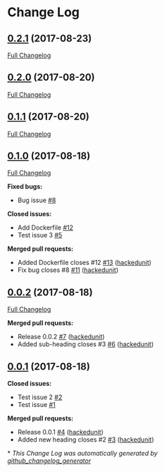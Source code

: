 # Change Log

## [0.2.1](https://github.com/hackedunit/test-project/tree/0.2.1) (2017-08-23)
[Full Changelog](https://github.com/hackedunit/test-project/compare/0.2.0...0.2.1)

## [0.2.0](https://github.com/hackedunit/test-project/tree/0.2.0) (2017-08-20)
[Full Changelog](https://github.com/hackedunit/test-project/compare/0.1.1...0.2.0)

## [0.1.1](https://github.com/hackedunit/test-project/tree/0.1.1) (2017-08-20)
[Full Changelog](https://github.com/hackedunit/test-project/compare/0.1.0...0.1.1)

## [0.1.0](https://github.com/hackedunit/test-project/tree/0.1.0) (2017-08-18)
[Full Changelog](https://github.com/hackedunit/test-project/compare/0.0.2...0.1.0)

**Fixed bugs:**

- Bug issue [\#8](https://github.com/hackedunit/test-project/issues/8)

**Closed issues:**

- Add Dockerfile [\#12](https://github.com/hackedunit/test-project/issues/12)
- Test issue 3 [\#5](https://github.com/hackedunit/test-project/issues/5)

**Merged pull requests:**

- Added Dockerfile closes \#12 [\#13](https://github.com/hackedunit/test-project/pull/13) ([hackedunit](https://github.com/hackedunit))
- Fix bug closes \#8 [\#11](https://github.com/hackedunit/test-project/pull/11) ([hackedunit](https://github.com/hackedunit))

## [0.0.2](https://github.com/hackedunit/test-project/tree/0.0.2) (2017-08-18)
[Full Changelog](https://github.com/hackedunit/test-project/compare/0.0.1...0.0.2)

**Merged pull requests:**

- Release 0.0.2 [\#7](https://github.com/hackedunit/test-project/pull/7) ([hackedunit](https://github.com/hackedunit))
- Added sub-heading closes \#3 [\#6](https://github.com/hackedunit/test-project/pull/6) ([hackedunit](https://github.com/hackedunit))

## [0.0.1](https://github.com/hackedunit/test-project/tree/0.0.1) (2017-08-18)
**Closed issues:**

- Test issue 2 [\#2](https://github.com/hackedunit/test-project/issues/2)
- Test issue [\#1](https://github.com/hackedunit/test-project/issues/1)

**Merged pull requests:**

- Release 0.0.1 [\#4](https://github.com/hackedunit/test-project/pull/4) ([hackedunit](https://github.com/hackedunit))
- Added new heading closes \#2 [\#3](https://github.com/hackedunit/test-project/pull/3) ([hackedunit](https://github.com/hackedunit))



\* *This Change Log was automatically generated by [github_changelog_generator](https://github.com/skywinder/Github-Changelog-Generator)*